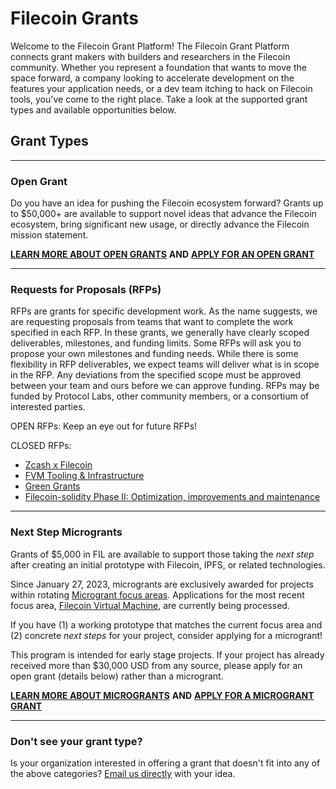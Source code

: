 

# Filecoin Grants


Welcome to the Filecoin Grant Platform! The Filecoin Grant Platform connects grant makers with builders and researchers in the Filecoin community. Whether you represent a foundation that wants to move the space forward, a company looking to accelerate development on the features your application needs, or a dev team itching to hack on Filecoin tools, you've come to the right place. Take a look at the supported grant types and available opportunities below.

## Grant Types

---

### Open Grant
Do you have an idea for pushing the Filecoin ecosystem forward? Grants up to $50,000+ are available to support novel ideas that advance the Filecoin ecosystem, bring significant new usage, or directly advance the Filecoin mission statement.


[**LEARN MORE ABOUT OPEN GRANTS**](https://github.com/filecoin-project/devgrants/blob/master/Program%20Resources/Open%20Grants%20README.md) **AND** [**APPLY FOR AN OPEN GRANT**](https://github.com/filecoin-project/devgrants/issues/new/choose)

---

### Requests for Proposals (RFPs)
RFPs are grants for specific development work. As the name suggests, we are requesting proposals from teams that want to complete the work specified in each RFP. In these grants, we generally have clearly scoped deliverables, milestones, and funding limits. Some RFPs will ask you to propose your own milestones and funding needs. While there is some flexibility in RFP deliverables, we expect teams will deliver what is in scope in the RFP. Any deviations from the specified scope must be approved between your team and ours before we can approve funding. RFPs may be funded by Protocol Labs, other community members, or a consortium of interested parties.

OPEN RFPs: Keep an eye out for future RFPs!

CLOSED RFPs:

* [Zcash x Filecoin](https://github.com/filecoin-project/devgrants/blob/master/Archive/rfps/zcash-and-filecoin.md)
* [FVM Tooling & Infrastructure](https://github.com/filecoin-project/devgrants/blob/master/Archive/rfps/fvm-open-tools-infra.md)
* [Green Grants](https://github.com/filecoin-project/devgrants/blob/master/Archive/rfps/green-grants.md)
* [Filecoin-solidity Phase II: Optimization, improvements and maintenance](https://github.com/filecoin-project/devgrants/blob/master/Archive/rfps/Filecoin-solidity-Optimization.md) 

---

### Next Step Microgrants

Grants of $5,000 in FIL are available to support those taking the _next step_ after creating an initial prototype with Filecoin, IPFS, or related technologies.

Since January 27, 2023, microgrants are exclusively awarded for projects within rotating [Microgrant focus areas](https://github.com/filecoin-project/devgrants/blob/master/Program%20Resources/Microgrants%20README.md#focusareas). Applications for the most recent focus area, [Filecoin Virtual Machine](https://fvm.filecoin.io/), are currently being processed. 

If you have (1) a working prototype that matches the current focus area and (2) concrete _next steps_ for your project, consider applying for a microgrant!

This program is intended for early stage projects. If your project has already received more than $30,000 USD from any source, please apply for an open grant (details below) rather than a microgrant.

[**LEARN MORE ABOUT MICROGRANTS**](https://github.com/filecoin-project/devgrants/blob/master/Program%20Resources/Microgrants%20README.md) **AND** [**APPLY FOR A MICROGRANT GRANT**](https://github.com/filecoin-project/devgrants/issues/new/choose)

---

### Don't see your grant type?
Is your organization interested in offering a grant that doesn't fit into any of the above categories? [Email us directly](mailto:grants@fil.org) with your idea.

